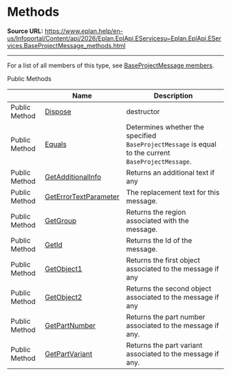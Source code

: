 # Methods

**Source URL:** https://www.eplan.help/en-us/Infoportal/Content/api/2026/Eplan.EplApi.EServicesu~Eplan.EplApi.EServices.BaseProjectMessage_methods.html

---

For a list of all members of this type, see [BaseProjectMessage members](Eplan.EplApi.EServicesu~Eplan.EplApi.EServices.BaseProjectMessage_members.html).

Public Methods

|  | Name | Description |
| --- | --- | --- |
| Public Method | [Dispose](Eplan.EplApi.EServicesu~Eplan.EplApi.EServices.BaseProjectMessage~Dispose().html) | destructor |
| Public Method | [Equals](Eplan.EplApi.EServicesu~Eplan.EplApi.EServices.BaseProjectMessage~Equals.html) | Determines whether the specified `BaseProjectMessage` is equal to the current `BaseProjectMessage`. |
| Public Method | [GetAdditionalInfo](Eplan.EplApi.EServicesu~Eplan.EplApi.EServices.BaseProjectMessage~GetAdditionalInfo.html) | Returns an additional text if any |
| Public Method | [GetErrorTextParameter](Eplan.EplApi.EServicesu~Eplan.EplApi.EServices.BaseProjectMessage~GetErrorTextParameter.html) | The replacement text for this message. |
| Public Method | [GetGroup](Eplan.EplApi.EServicesu~Eplan.EplApi.EServices.BaseProjectMessage~GetGroup.html) | Returns the region associated with the message. |
| Public Method | [GetId](Eplan.EplApi.EServicesu~Eplan.EplApi.EServices.BaseProjectMessage~GetId.html) | Returns the Id of the message. |
| Public Method | [GetObject1](Eplan.EplApi.EServicesu~Eplan.EplApi.EServices.BaseProjectMessage~GetObject1.html) | Returns the first object associated to the message if any |
| Public Method | [GetObject2](Eplan.EplApi.EServicesu~Eplan.EplApi.EServices.BaseProjectMessage~GetObject2.html) | Returns the second object associated to the message if any |
| Public Method | [GetPartNumber](Eplan.EplApi.EServicesu~Eplan.EplApi.EServices.BaseProjectMessage~GetPartNumber.html) | Returns the part number associated to the message if any. |
| Public Method | [GetPartVariant](Eplan.EplApi.EServicesu~Eplan.EplApi.EServices.BaseProjectMessage~GetPartVariant.html) | Returns the part variant associated to the message if any. |


